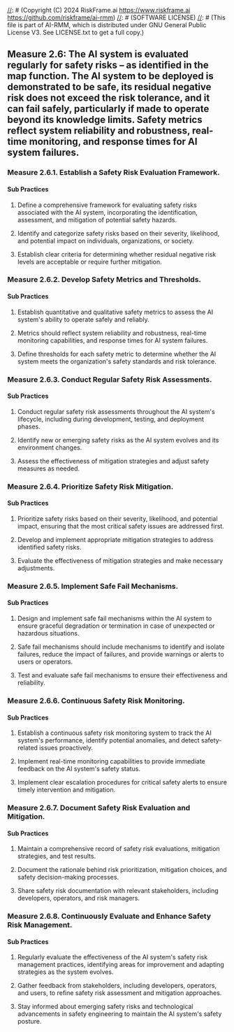 [//]: # (COPYRIGHT)
[//]: # (RiskFrame.ai - AI Risk Management and Resilience Framework)
[//]: # (Copyright (C) 2024 RiskFrame.ai https://www.riskframe.ai https://github.com/riskframe/ai-rmm)
[//]: # (SOFTWARE LICENSE)
[//]: # (This file is part of AI-RMM, which is distributed under GNU General Public License V3. See LICENSE.txt to get a full copy.)
    
## Measure 2.6: The AI system is evaluated regularly for safety risks – as identified in the map function. The AI system to be deployed is demonstrated to be safe, its residual negative risk does not exceed the risk tolerance, and it can fail safely, particularly if made to operate beyond its knowledge limits. Safety metrics reflect system reliability and robustness, real-time monitoring, and response times for AI system failures.

### Measure 2.6.1. Establish a Safety Risk Evaluation Framework.

#### Sub Practices

1. Define a comprehensive framework for evaluating safety risks associated with the AI system, incorporating the identification, assessment, and mitigation of potential safety hazards.

2. Identify and categorize safety risks based on their severity, likelihood, and potential impact on individuals, organizations, or society.

3. Establish clear criteria for determining whether residual negative risk levels are acceptable or require further mitigation.

### Measure 2.6.2. Develop Safety Metrics and Thresholds.

#### Sub Practices

1. Establish quantitative and qualitative safety metrics to assess the AI system's ability to operate safely and reliably.

2. Metrics should reflect system reliability and robustness, real-time monitoring capabilities, and response times for AI system failures.

3. Define thresholds for each safety metric to determine whether the AI system meets the organization's safety standards and risk tolerance.

### Measure 2.6.3. Conduct Regular Safety Risk Assessments.

#### Sub Practices

1. Conduct regular safety risk assessments throughout the AI system's lifecycle, including during development, testing, and deployment phases.

2. Identify new or emerging safety risks as the AI system evolves and its environment changes.

3. Assess the effectiveness of mitigation strategies and adjust safety measures as needed.

### Measure 2.6.4. Prioritize Safety Risk Mitigation.

#### Sub Practices

1. Prioritize safety risks based on their severity, likelihood, and potential impact, ensuring that the most critical safety issues are addressed first.

2. Develop and implement appropriate mitigation strategies to address identified safety risks.

3. Evaluate the effectiveness of mitigation strategies and make necessary adjustments.

### Measure 2.6.5. Implement Safe Fail Mechanisms.

#### Sub Practices

1. Design and implement safe fail mechanisms within the AI system to ensure graceful degradation or termination in case of unexpected or hazardous situations.

2. Safe fail mechanisms should include mechanisms to identify and isolate failures, reduce the impact of failures, and provide warnings or alerts to users or operators.

3. Test and evaluate safe fail mechanisms to ensure their effectiveness and reliability.

### Measure 2.6.6. Continuous Safety Risk Monitoring.

#### Sub Practices

1. Establish a continuous safety risk monitoring system to track the AI system's performance, identify potential anomalies, and detect safety-related issues proactively.

2. Implement real-time monitoring capabilities to provide immediate feedback on the AI system's safety status.

3. Implement clear escalation procedures for critical safety alerts to ensure timely intervention and mitigation.

### Measure 2.6.7. Document Safety Risk Evaluation and Mitigation.

#### Sub Practices

1. Maintain a comprehensive record of safety risk evaluations, mitigation strategies, and test results.

2. Document the rationale behind risk prioritization, mitigation choices, and safety decision-making processes.

3. Share safety risk documentation with relevant stakeholders, including developers, operators, and risk managers.

### Measure 2.6.8. Continuously Evaluate and Enhance Safety Risk Management.

#### Sub Practices

1. Regularly evaluate the effectiveness of the AI system's safety risk management practices, identifying areas for improvement and adapting strategies as the system evolves.

2. Gather feedback from stakeholders, including developers, operators, and users, to refine safety risk assessment and mitigation approaches.

3. Stay informed about emerging safety risks and technological advancements in safety engineering to maintain the AI system's safety posture.

